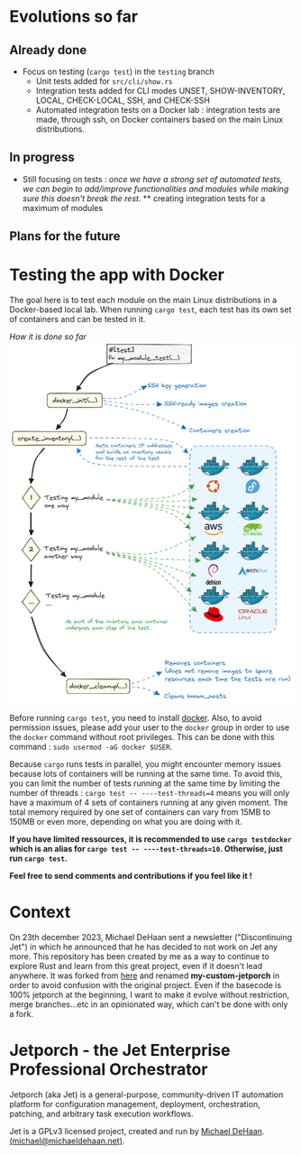 # Evolutions so far
## Already done
* Focus on testing (`cargo test`) in the `testing` branch
    - Unit tests added for `src/cli/show.rs`
    - Integration tests added for CLI modes UNSET, SHOW-INVENTORY, LOCAL, CHECK-LOCAL, SSH, and CHECK-SSH
    - Automated integration tests on a Docker lab : integration tests are made, through ssh, on Docker containers based on the main Linux distributions.

## In progress
* Still focusing on tests : *once we have a strong set of automated tests, we can begin to add/improve functionalities and modules while making sure this doesn't break the rest.*
    ** creating integration tests for a maximum of modules


## Plans for the future

# Testing the app with Docker

The goal here is to test each module on the main Linux distributions in a Docker-based local lab. When running `cargo test`, each test has its own set of containers and can be tested in it.

*How it is done so far*
![Testing with Docker](/tests/test-illustration.png)

Before running `cargo test`, you need to install [docker](https://docs.docker.com/get-docker/). Also, to avoid permission issues, please add your user to the `docker` group in order to use the `docker` command without root privileges. This can be done with this command : `sudo usermod -aG docker $USER`.

Because `cargo` runs tests in parallel, you might encounter memory issues because lots of containers will be running at the same time. To avoid this, you can limit the number of tests running at the same time by limiting the number of threads : `cargo test -- ----test-threads=4` means you will only have a maximum of 4 sets of containers running at any given moment. The total memory required by one set of containers can vary from 15MB to 150MB or even more, depending on what you are doing with it.

**If you have limited ressources, it is recommended to use `cargo testdocker` which is an alias for `cargo test -- ----test-threads=10`. Otherwise, just run `cargo test`.**


**Feel free to send comments and contributions if you feel like it !**

# Context

On 23th december 2023, Michael DeHaan sent a newsletter ("Discontinuing Jet") in which he announced that he has decided to not work on Jet any more. This repository has been created by me as a way to continue to explore Rust and learn from this great project, even if it doesn't lead anywhere. It was forked from [here](https://github.com/jetporch/jetporch) and renamed **my-custom-jetporch** in order to avoid confusion with the original project. Even if the basecode is 100% jetporch at the beginning, I want to make it evolve without restriction, merge branches...etc in an opinionated way, which can't be done with only a fork.

# Jetporch - the Jet Enterprise Professional Orchestrator

Jetporch (aka Jet) is a general-purpose, community-driven IT automation platform for configuration management, 
deployment, orchestration, patching, and arbitrary task execution workflows. 

Jet is a GPLv3 licensed project, created and run by [Michael DeHaan](https://home.laserllama.net). [(<michael@michaeldehaan.net>)](mailto:michael@michaeldehaan.net).


